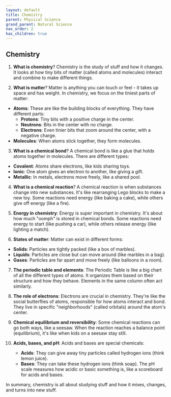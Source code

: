 ```yaml
---
layout: default
title: Chemistry
parent: Physical Science
grand_parent: Natural Science
nav_order: 2
has_children: true
---
```


## Chemistry

1. **What is chemistry**? Chemistry is the study of stuff and how it changes. It looks at how tiny bits of matter (called atoms and molecules) interact and combine to make different things.

2. **What is matter**? Matter is anything you can touch or feel - it takes up space and has weight. In chemistry, we focus on the tiniest parts of matter:
- **Atoms**: These are like the building blocks of everything. They have different parts:
  - **Protons**: Tiny bits with a positive charge in the center.
  - **Neutrons**: Bits in the center with no charge.
  - **Electrons**: Even tinier bits that zoom around the center, with a negative charge.
- **Molecules**: When atoms stick together, they form molecules.

3. **What is a chemical bond**? A chemical bond is like a glue that holds atoms together in molecules. There are different types:
- **Covalent**: Atoms share electrons, like kids sharing toys.
- **Ionic**: One atom gives an electron to another, like giving a gift.
- **Metallic**: In metals, electrons move freely, like a shared pool.

4. **What is a chemical reaction**? A chemical reaction is when substances change into new substances. It's like rearranging Lego blocks to make a new toy. Some reactions need energy (like baking a cake), while others give off energy (like a fire).

5. **Energy in chemistry**: Energy is super important in chemistry. It's about how much "oomph" is stored in chemical bonds. Some reactions need energy to start (like pushing a car), while others release energy (like lighting a match).

6. **States of matter**: Matter can exist in different forms:
- **Solids**: Particles are tightly packed (like a box of marbles).
- **Liquids**: Particles are close but can move around (like marbles in a bag).
- **Gases**: Particles are far apart and move freely (like balloons in a room).

7. **The periodic table and elements**: The Periodic Table is like a big chart of all the different types of atoms. It organizes them based on their structure and how they behave. Elements in the same column often act similarly.

8. **The role of electrons**: Electrons are crucial in chemistry. They're like the social butterflies of atoms, responsible for how atoms interact and bond. They live in specific "neighborhoods" (called orbitals) around the atom's center.

9. **Chemical equilibrium and reversibility**: Some chemical reactions can go both ways, like a seesaw. When the reaction reaches a balance point (equilibrium), it's like when kids on a seesaw stay still.

10. **Acids, bases, and pH**: Acids and bases are special chemicals:
    - **Acids**: They can give away tiny particles called hydrogen ions (think lemon juice).
    - **Bases**: They can take these hydrogen ions (think soap).
The pH scale measures how acidic or basic something is, like a scoreboard for acids and bases.

In summary, chemistry is all about studying stuff and how it mixes, changes, and turns into new stuff.
